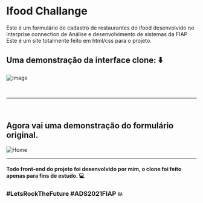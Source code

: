 # Ifood Challange

Este é um formulário de cadastro de restaurantes do ifood desenvolvido no interprise connection de Análise e desenvolvimento de sistemas da FIAP <br>
Este é um site totalmente feito em html/css para o projeto.

## Uma demonstração da interface clone: :arrow_down:

![image](https://user-images.githubusercontent.com/59674959/141242431-66234192-418d-4a2b-83ea-5567132e7d94.png) 

<br>

------------------------------------------------------------------------------------------------------------------------------

<br>

## Agora vai uma demonstração do formulário original.

![Home](https://user-images.githubusercontent.com/59674959/141242996-5b94c554-9938-4154-85ec-b88e29378c7e.gif)

------------------------------------------------------------------------------------------------------------------------------

#### Todo front-end do projeto foi desenvolvido por mim, o clone foi feito apenas para fins de estudo. :computer:

### #LetsRockTheFuture #ADS2021FIAP :boom:
